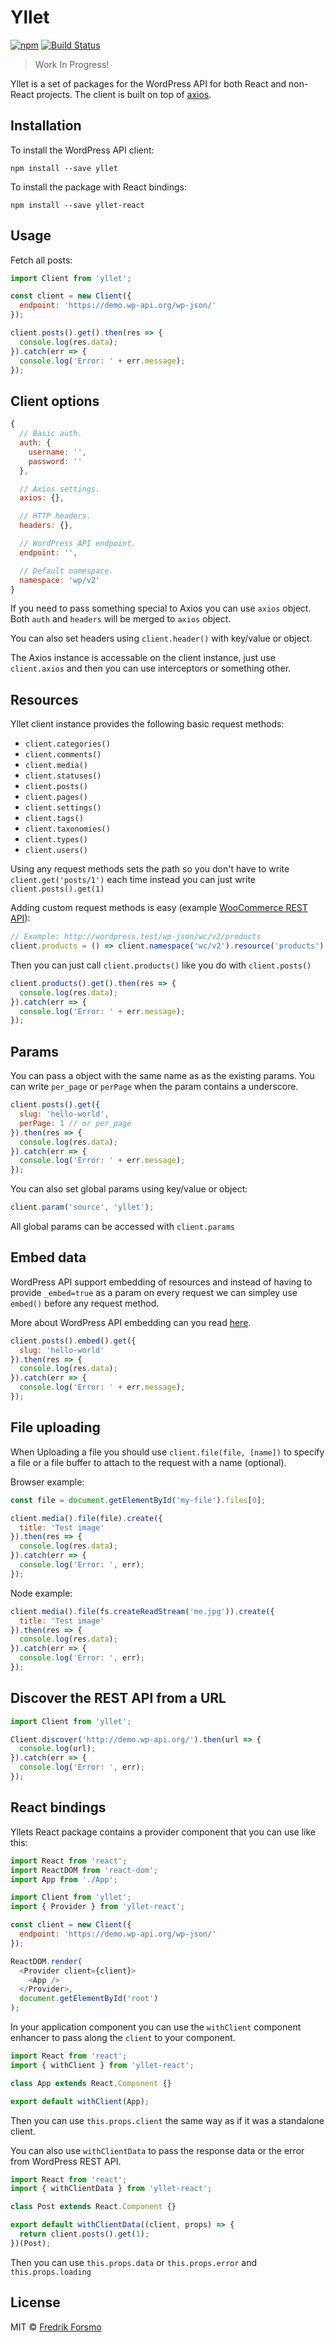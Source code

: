 # Yllet

[![npm](https://img.shields.io/npm/v/yllet.svg)](http://npm.im/yllet)
[![Build Status](https://travis-ci.org/ylletjs/yllet.svg?branch=master)](https://travis-ci.org/ylletjs/yllet)

> Work In Progress!

Yllet is a set of packages for the WordPress API for both React and non-React projects. The client is built on top of [axios](https://github.com/axios/axios).

## Installation

To install the WordPress API client:

```
npm install --save yllet
```

To install the package with React bindings:

```
npm install --save yllet-react
```

## Usage

Fetch all posts:

```js
import Client from 'yllet';

const client = new Client({
  endpoint: 'https://demo.wp-api.org/wp-json/'
});

client.posts().get().then(res => {
  console.log(res.data);
}).catch(err => {
  console.log('Error: ' + err.message);
});
```

## Client options

```js
{
  // Basic auth.
  auth: {
    username: '',
    password: ''
  },

  // Axios settings.
  axios: {},

  // HTTP headers.
  headers: {},

  // WordPress API endpoint.
  endpoint: '',

  // Default namespace.
  namespace: 'wp/v2'
}
```

If you need to pass something special to Axios you can use `axios` object. Both `auth` and `headers` will be merged to `axios` object.

You can also set headers using `client.header()` with key/value or object.

The Axios instance is accessable on the client instance, just use `client.axios` and then you can use interceptors or something other.

## Resources

Yllet client instance provides the following basic request methods:

* `client.categories()`
* `client.comments()`
* `client.media()`
* `client.statuses()`
* `client.posts()`
* `client.pages()`
* `client.settings()`
* `client.tags()`
* `client.taxonomies()`
* `client.types()`
* `client.users()`

Using any request methods sets the path so you don't have to write `client.get('posts/1')` each time instead you can just write `client.posts().get(1)`

Adding custom request methods is easy (example [WooCommerce REST API](https://woocommerce.github.io/woocommerce-rest-api-docs/)):

```js
// Example: http://wordpress.test/wp-json/wc/v2/products
client.products = () => client.namespace('wc/v2').resource('products');
```

Then you can just call `client.products()` like you do with `client.posts()`

```js
client.products().get().then(res => {
  console.log(res.data);
}).catch(err => {
  console.log('Error: ' + err.message);
});
```

## Params

You can pass a object with the same name as as the existing params. You can write `per_page` or `perPage` when the param contains a underscore.

```js
client.posts().get({
  slug: 'hello-world',
  perPage: 1 // or per_page
}).then(res => {
  console.log(res.data);
}).catch(err => {
  console.log('Error: ' + err.message);
});
```

You can also set global params using key/value or object:

```js
client.param('source', 'yllet');
```

All global params can be accessed with `client.params`

## Embed data

WordPress API support embedding of resources and instead of having to provide `_embed=true` as a param on every request we can simpley use `embed()` before any request method.

More about WordPress API embedding can you read [here](https://developer.wordpress.org/rest-api/using-the-rest-api/linking-and-embedding/#embedding).

```js
client.posts().embed().get({
  slug: 'hello-world'
}).then(res => {
  console.log(res.data);
}).catch(err => {
  console.log('Error: ' + err.message);
});
```

## File uploading

When Uploading a file you should use `client.file(file, [name])` to specify a file or a file buffer to attach to the request with a name (optional). 

Browser example:

```js
const file = document.getElementById('my-file').files[0];

client.media().file(file).create({
  title: 'Test image'
}).then(res => {
  console.log(res.data);
}).catch(err => {
  console.log('Error: ', err);
});
```

Node example:

```js
client.media().file(fs.createReadStream('me.jpg')).create({
  title: 'Test image'
}).then(res => {
  console.log(res.data);
}).catch(err => {
  console.log('Error: ', err);
});
```

## Discover the REST API from a URL

```js
import Client from 'yllet';

Client.discover('http://demo.wp-api.org/').then(url => {
  console.log(url);
}).catch(err => {
  console.log('Error: ', err);
});
```

## React bindings

Yllets React package contains a provider component that you can use like this:

```js
import React from 'react';
import ReactDOM from 'react-dom';
import App from './App';

import Client from 'yllet';
import { Provider } from 'yllet-react';

const client = new Client({
  endpoint: 'https://demo.wp-api.org/wp-json/'
});

ReactDOM.render(
  <Provider client={client}>
    <App />
  </Provider>,
  document.getElementById('root')
);
```

In your application component you can use the `withClient` component enhancer to pass along the `client` to your component.

```js
import React from 'react';
import { withClient } from 'yllet-react';

class App extends React.Component {}

export default withClient(App);
```

Then you can use `this.props.client` the same way as if it was a standalone client.

You can also use `withClientData` to pass the response data or the error from WordPress REST API.

```js
import React from 'react';
import { withClientData } from 'yllet-react';

class Post extends React.Component {}

export default withClientData((client, props) => {
  return client.posts().get(1);
})(Post);
```

Then you can use `this.props.data` or `this.props.error` and `this.props.loading`

## License

MIT © [Fredrik Forsmo](https://github.com/frozzare)
